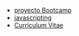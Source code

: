 


* [proyecto Bootcamp](project_bootcamp)
* [javascripting](javascripting)
* [Curriculum Vitae](curriculum-vitae.md)
